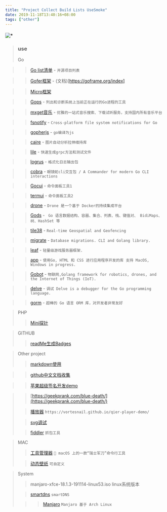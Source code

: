 ```yaml
---
title: "Project Collect Build Lists UseSmoke"
date: 2019-11-18T13:40:16+08:00
tags: ["other"]
---
```

#### ![*](https://img.shields.io/static/v1?label=smoke&message=<Project-Collect-Build-Lists-UseSmoke>&color=green&style=for-the-badge&logo=appveyor)

> ### use
>
> Go
> 

>> [Go list清单](https://github.com/jobbole/awesome-go-cn) - `开源项目列表`

>> [Gofer框架](https://github.com/gogf/gf) - (文档)[https://goframe.org/index]

>> [Micro框架](https://micro.mu/)

>> [Gops](https://github.com/google/gops)  - `列出和诊断系统上当前正在运行的Go进程的工具` 

>> [mxget音乐](https://github.com/winterssy/mxget)  - `优雅的一站式音乐搜索、下载试听服务，支持国内所有音乐平台` 

>> [fsnotify](https://github.com/fsnotify/fsnotify)  - `Cross-platform file system notifications for Go` 

>> [gopherjs](https://pkg.go.dev/mod/github.com/gopherjs/gopherjs) - `go编译为js`

>> [caire](https://github.com/esimov/caire) - `图片自动分析拉伸维持库`

>> [lile](https://github.com/lileio/lile) - `快速生成grpc方法和测试文件`

>> [logrus](https://github.com/sirupsen/logrus) - `格式化日志输出包`

>> [cobra](https://github.com/spf13/cobra) - `眼镜蛇cli交互包 / A Commander for modern Go CLI interactions`

>> [Gocui](https://github.com/jroimartin/Gocui) - `命令面板工具1`

>> [termui](https://github.com/gizak/termui) - `命令面板工具2`

>> [drone](https://github.com/drone/drone) - `Drone 是一个基于 Docker的持续集成平台`

>> [Gods](https://github.com/emirpasic/Gods) - ` Go 语言数据结构、容器、集合、列表、栈、键值对、 BidiMaps、树、HashSet 等`

>> [tile38](https://github.com/tidwall/tile38) - `Real-time Geospatial and Geofencing `

>> [migrate](https://github.com/mattes/migrate) - `Database migrations. CLI and Golang library.`

>> [leaf](https://github.com/name5566/leaf) - `轻量级游戏服务器框架.`

>> [app](https://github.com/maxence-charriere/app) - `使用Go, HTML 和 CSS 进行应用程序开发的库 支持 MacOS, Windows in progress.`

>> [Gobot](https://github.com/hybridgroup/Gobot) - `物联网,Golang framework for robotics, drones, and the Internet of Things (IoT).`

>> [delve](https://github.com/go-delve/delve) - `调试 Delve is a debugger for the Go programming language.`

>> [gorm](https://github.com/jinzhu/gorm) - `超棒的 Go 语言 ORM 库，对开发者非常友好`


> PHP
>
>> [Mini探针](/tool/php/mini-x.php)


> GITHUB
>
>> [readMe生成Badges](https://shields.io/)


> Other project 
>
>>  [markdown使用 ](https://markdown.tw/) 

>>  [github中文文档收集](https://github.com/0voice/from_coder_to_expert) 

>>  [苹果超级签名开发demo](https://github.com/iizvv/its/blob/master/apple.py)

>>  [https://geekprank.com/blue-death/](https://geekprank.com/blue-death/)
>
>>  [播放器](https://github.com/vortesnail/qier-player) `https://vortesnail.github.io/qier-player-demo/`
>
>> [svg调试](https://jakearchibald.github.io/svgomg/)
>
>> [fiddler](https://www.telerik.com/download/fiddler) `抓包工具`


> MAC
>
>> [工具管理器](https://github.com/rgcr/m-cli) ` macOS 上的一款“瑞士军刀”命令行工具`
>
>> [动态壁纸](https://dynamicwallpaper.club/wallpaper/qvvk60oi7v) `可自定义`

> System
>
>>  manjaro-xfce-18.1.3-191114-linux53.iso   linux系统版本
>
>>  [smartdns](https://github.com/pymumu/smartdns#%E6%A0%87%E5%87%86linux%E7%B3%BB%E7%BB%9F%E5%AE%89%E8%A3%85%E6%A0%91%E8%8E%93%E6%B4%BEx86_64%E7%B3%BB%E7%BB%9F) `smartDNS`
>
>>> [Manjaro](https://leay.net/2019/12/18/manjaro/) `Manjaro 基于 Arch Linux `